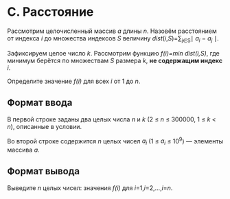 # C. Расстояние
Рассмотрим целочисленный массив _a_ длины _n_. Назовём расстоянием от индекса _i_ до множества индексов _S_ величину _dist_(_i_,_S_)=∑<sub>j∈S</sub>∣ _a<sub>i</sub>_ − _a<sub>j</sub>_ ∣.

Зафиксируем целое число _k_. Рассмотрим функцию _f(i)=min dist(i,S)_, где минимум берётся по множествам _S_ размера _k_, __не содержащим индекс__ _i_.

Определите значение _f(i)_ для всех _i_ от 1 до _n_.

## Формат ввода
В первой строке заданы два целых числа _n_ и _k_ (2 ≤ _n_ ≤ 300000, 1 ≤ _k_ < _n_), описанные в условии.

Во второй строке содержится _n_ целых чисел _a<sub>i</sub>_ (1 ≤ _a<sub>i</sub>_ ≤ 10<sup>9</sup>) — элементы массива _a_.

## Формат вывода
Выведите _n_ целых чисел: значения _f(i)_ для _i_=1,_i_=2,…,_i_=_n_. 
